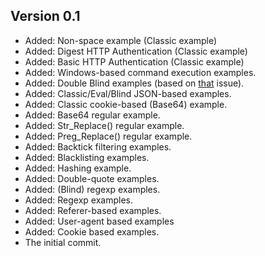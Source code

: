 ## Version 0.1 
* Added: Non-space example (Classic example)
* Added: Digest HTTP Authentication (Classic example)
* Added: Basic HTTP Authentication (Classic example)
* Added: Windows-based command execution examples.
* Added: Double Blind examples (based on [that](https://github.com/stasinopoulos/commix/issues/17) issue).
* Added: Classic/Eval/Blind JSON-based examples.
* Added: Classic cookie-based (Base64) example.
* Added: Base64 regular example.
* Added: Str_Replace() regular example.
* Added: Preg_Replace() regular example.
* Added: Backtick filtering examples.
* Added: Blacklisting examples.
* Added: Hashing example.
* Added: Double-quote examples.
* Added: (Blind) regexp examples.
* Added: Regexp examples.
* Added: Referer-based examples.
* Added: User-agent based examples
* Added: Cookie based examples.
* The initial commit.

